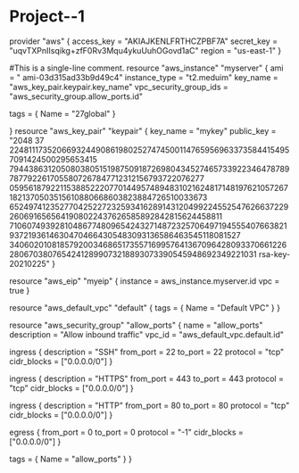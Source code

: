 # Project--1
provider "aws" {
    access_key = "AKIAJKENLFRTHCZPBF7A"
    secret_key = "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"
    region  = "us-east-1"
}

#This is a single-line comment.
resource "aws_instance" "myserver" {
  ami           = " ami-03d315ad33b9d49c4"
  instance_type = "t2.meduim"
  key_name = "aws_key_pair.keypair.key_name"
  vpc_security_group_ids = "aws_security_group.allow_ports.id"

  tags = {
      Name = "27global"
  }

}
resource "aws_key_pair" "keypair" {
  key_name   = "mykey"
  public_key = "2048 37 22481117352066932449086198025274745001147659569633735844154957091424500295653415
  7944386312050803805151987509187269804345274657339223464787897877922617055807267847712312156793722076277
  059561879221153885222077014495748948310216248171481976210572671821370503515610880668603823884726510033673
  6524974123527704252272325934162891431204992245525476266372292606916565641908022437626585892842815624458811
  71060749392810486774809654243271487232570649719455540766382193721936146304704664305483093136586463545118081527
  34060201081857920034686517355716995764136709642809337066122628067038076542412899073218893073390545948692349221031 rsa-key-20210225"
}

resource "aws_eip" "myeip" {
  instance = aws_instance.myserver.id
  vpc      = true
}

resource "aws_default_vpc"  "default" {
    tags = {
        Name = "Default VPC"
    }
}

resource "aws_security_group" "allow_ports" {
  name        = "allow_ports"
  description = "Allow  inbound traffic"
  vpc_id      = "aws_default_vpc.default.id"

  ingress {
    description = "SSH"
    from_port   = 22
    to_port     = 22
    protocol    = "tcp"
    cidr_blocks = ["0.0.0.0/0"]
  }

  ingress {
    description = "HTTPS"
    from_port   = 443
    to_port     = 443
    protocol    = "tcp"
    cidr_blocks = ["0.0.0.0/0"]
  }

  ingress {
    description = "HTTP"
    from_port   = 80
    to_port     = 80
    protocol    = "tcp"
    cidr_blocks = ["0.0.0.0/0"]
  }

  egress {
    from_port   = 0
    to_port     = 0
    protocol    = "-1"
    cidr_blocks = ["0.0.0.0/0"]
  }

  tags = {
    Name = "allow_ports"
  }
}
